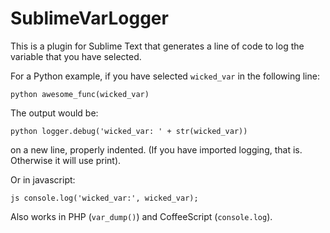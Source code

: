 SublimeVarLogger
=========

This is a plugin for Sublime Text that generates a line of code to log the variable that you have selected.

For a Python example, if you have selected `wicked_var` in the following line:

`python awesome_func(wicked_var)`

The output would be:

`python logger.debug('wicked_var: ' + str(wicked_var))`

on a new line, properly indented. (If you have imported logging, that is. Otherwise it will use print).

Or in javascript:

`js console.log('wicked_var:', wicked_var);`

Also works in PHP (`var_dump()`) and CoffeeScript (`console.log`).
